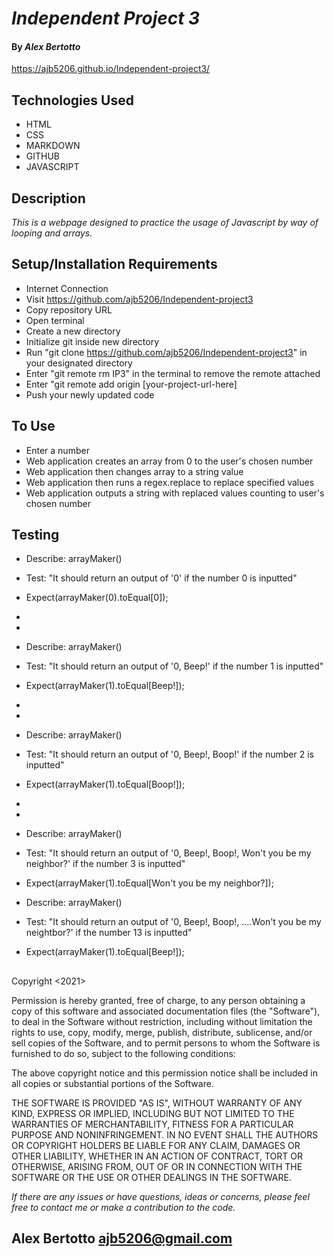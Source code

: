 # _Independent Project 3_

#### By _**Alex Bertotto**_
https://ajb5206.github.io/Independent-project3/

## Technologies Used

* HTML
* CSS
* MARKDOWN
* GITHUB
* JAVASCRIPT

## Description

_This is a webpage designed to practice the usage of Javascript by way of looping and arrays._

## Setup/Installation Requirements

* Internet Connection
* Visit https://github.com/ajb5206/Independent-project3
* Copy repository URL
* Open terminal
* Create a new directory
* Initialize git inside new directory
* Run "git clone https://github.com/ajb5206/Independent-project3" in your designated directory
* Enter "git remote rm IP3" in the terminal to remove the remote attached
* Enter "git remote add origin [your-project-url-here]
* Push your newly updated code

## To Use
* Enter a number
* Web application creates an array from 0 to the user's chosen number
* Web application then changes array to a string value
* Web application then runs a regex.replace to replace specified values
* Web application outputs a string with replaced values counting to user's chosen number

## Testing

* Describe: arrayMaker()
* Test: "It should return an output of '0' if the number 0 is inputted"
* Expect(arrayMaker(0).toEqual[0]);
*
*
* Describe: arrayMaker()
* Test: "It should return an output of '0, Beep!' if the number 1 is inputted"
* Expect(arrayMaker(1).toEqual[Beep!]);
*
*
* Describe: arrayMaker()
* Test: "It should return an output of '0, Beep!, Boop!' if the number 2 is inputted"
* Expect(arrayMaker(1).toEqual[Boop!]);
*
*
* Describe: arrayMaker()
* Test: "It should return an output of '0, Beep!, Boop!, Won't you be my neighbor?' if the number 3 is inputted"
* Expect(arrayMaker(1).toEqual[Won't you be my neighbor?]);

* Describe: arrayMaker()
* Test: "It should return an output of '0, Beep!, Boop!, ....Won't you be my neightbor?' if the number 13 is inputted"
* Expect(arrayMaker(1).toEqual[Beep!]);
## 
Copyright <2021> <MIT>

Permission is hereby granted, free of charge, to any person obtaining a copy of this software and associated documentation files (the "Software"), to deal in the Software without restriction, including without limitation the rights to use, copy, modify, merge, publish, distribute, sublicense, and/or sell copies of the Software, and to permit persons to whom the Software is furnished to do so, subject to the following conditions:

The above copyright notice and this permission notice shall be included in all copies or substantial portions of the Software.

THE SOFTWARE IS PROVIDED "AS IS", WITHOUT WARRANTY OF ANY KIND, EXPRESS OR IMPLIED, INCLUDING BUT NOT LIMITED TO THE WARRANTIES OF MERCHANTABILITY, FITNESS FOR A PARTICULAR PURPOSE AND NONINFRINGEMENT. IN NO EVENT SHALL THE AUTHORS OR COPYRIGHT HOLDERS BE LIABLE FOR ANY CLAIM, DAMAGES OR OTHER LIABILITY, WHETHER IN AN ACTION OF CONTRACT, TORT OR OTHERWISE, ARISING FROM, OUT OF OR IN CONNECTION WITH THE SOFTWARE OR THE USE OR OTHER DEALINGS IN THE SOFTWARE.

_If there are any issues or have questions, ideas or concerns, please feel free to contact me or make a contribution to the code._

## Alex Bertotto ajb5206@gmail.com